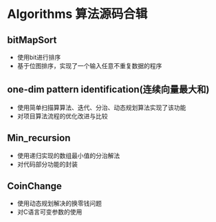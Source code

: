 # Algorithms	算法源码合辑

## bitMapSort <br>
* 使用bit进行排序<br>
* 基于位图排序，实现了一个输入任意不重复数据的程序<br>


## one-dim pattern identification(连续向量最大和) <br>
* 使用简单扫描算算法、迭代、分治、动态规划算法实现了该功能<br>
* 对项目算法流程的优化改进与比较<br>


## Min_recursion <br>
* 使用递归实现的数组最小值的分治解法<br>
* 对代码部分功能的封装<br>

## CoinChange <br>
* 使用动态规划解决的换零钱问题<br>
* 对C语言可变参数的使用<br>